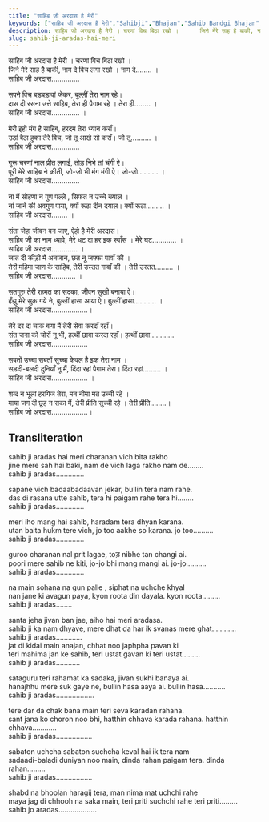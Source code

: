 ```yaml
---
title: "साहिब जी अरदास है मेरी"
keywords: ["साहिब जी अरदास है मेरी","Sahibji","Bhajan","Sahib Bandgi Bhajan","Sant Kabir Bhajan","bhajan lyrics","साहिब बंदगी भजन","भजन"]
description: साहिब जी अरदास है मेरी । चरणां विच बिठा रखो ।      जिने मेरे साह है बाकी, नाम दे विच लगा रखो । नाम दे........ ।      साहिब जी अरदास..............
slug: sahib-ji-aradas-hai-meri
---
```


  
साहिब जी अरदास है मेरी । चरणां विच बिठा रखो ।  
जिने मेरे साह है बाकी, नाम दे विच लगा रखो । नाम दे........ ।  
साहिब जी अरदास..............  

सपने विच बड़बड़ावां जेकर, बुल्लीं तेरा नाम रहे।  
दास दी रसना उत्ते साहिब, तेरा ही पैगाम रहे । तेरा ही........ ।  
साहिब जी अरदास.............. ।  

मेरी इहो मंग है साहिब, हरदम तेरा ध्यान कराँ।  
उठां बैठा हुक्म तेरे विच, जो तू आखे सो कराँ। जो तू.......... ।  
साहिब जी अरदास..............  

गुरू चरणां नाल प्रीत लगाई, तोड़ निभे तां चंगी ऐ।  
पूरी मेरे साहिब ने कीती, जो-जो भी मंग मंगी ऐ। जो-जो.......... ।  
साहिब जी अरदास..............  

ना मैं सोहणा न गुण पल्ले , सिफत न उच्चे ख्याल ।  
नां जाने की अवगुण पाया, क्यों रूठा दीन दयाल। क्‍यों रूठा......... ।  
साहिब जी अरदास........ ।  

संता जेहा जीवन बन जाए, ऐहो है मेरी अरदास।  
साहिब जी का नाम ध्यावे, मेरे धट दा हर इक स्वाँस । मेरे घट............ ।  
साहिब जी अरदास............. ।  
जात दी कीड़ी मैं अनजान, छत नू जफ्फा पावाँ की ।  
तेरी महिमा जाण के साहिब, तेरी उस्तत गावाँ की । तेरी उस्तत......... ।  
साहिब जी अरदास............ ।  
  
सतगुरु तेरी रहमत का सदका, जीवन सुखी बनाया ऐ।  
हँझु मेरे सुक गये ने, बुल्लीं हासा आया ऐ। बुल्लीं हासा........... ।  
साहिब जी अरदास..................।  
  
तेरे दर दा चाक बणा मैं तेरी सेवा करदाँ रहाँ।  
संत जना को चोरों नू भी, हत्थीं छावा करदा रहाँ। हत्थीं छावा............  
साहिब जी अरदास..................  
  
सबतों उच्चा सबतों सुच्चा केवल है इक तेरा नाम ।  
सड़दी-बलदी दुनियाँ नू मैं, दिंदा रहां पैगाम तेरा। दिंदा रहां......... ।  
साहिब जी अरदास.................. ।  
  
शब्द न भूलां हरगिज तेरा, मन नीमा मत उच्ची रहे ।  
माया जग दी छूह न सका मैं, तेरी प्रीति सुच्ची रहे । तेरी प्रीति........।  
साहिब जो अरदास..................।  


## Transliteration


sahib ji aradas hai meri charanan vich bita rakho  
jine mere sah hai baki, nam de vich laga rakho nam de........  
sahib ji aradas..............  

sapane vich badaabadaavan jekar, bullin tera nam rahe.  
das di rasana utte sahib, tera hi paigam rahe tera hi........  
sahib ji aradas..............  

meri iho mang hai sahib, haradam tera dhyan karana.  
utan baita hukm tere vich, jo too aakhe so karana. jo too..........  
sahib ji aradas..............  

guroo charanan nal prit lagae, toड़ nibhe tan changi ai.  
poori mere sahib ne kiti, jo-jo bhi mang mangi ai. jo-jo..........  
sahib ji aradas..............  

na main sohana na gun palle , siphat na uchche khyal  
nan jane ki avagun paya, kyon roota din dayala. k‍yon roota.........  
sahib ji aradas........  

santa jeha jivan ban jae, aiho hai meri aradasa.  
sahib ji ka nam dhyave, mere dhat da har ik svanas mere ghat............  
sahib ji aradas.............  
jat di kidai main anajan, chhat noo japhpha pavan ki  
teri mahima jan ke sahib, teri ustat gavan ki teri ustat.........  
sahib ji aradas............  

sataguru teri rahamat ka sadaka, jivan sukhi banaya ai.  
hanajhhu mere suk gaye ne, bullin hasa aaya ai. bullin hasa...........  
sahib ji aradas...................  
  
tere dar da chak bana main teri seva karadan rahana.  
sant jana ko choron noo bhi, hatthin chhava karada rahana. hatthin chhava............  
sahib ji aradas..................  
  
sabaton uchcha sabaton suchcha keval hai ik tera nam  
sadaadi-baladi duniyan noo main, dinda rahan paigam tera. dinda rahan.........  
sahib ji aradas..................  
  
shabd na bhoolan haragij tera, man nima mat uchchi rahe  
maya jag di chhooh na saka main, teri priti suchchi rahe teri priti.........  
sahib jo aradas...................  

  
